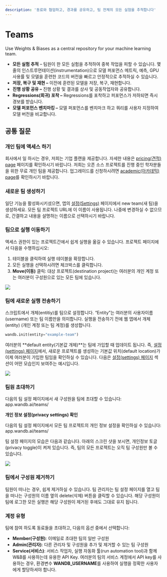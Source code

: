 ```yaml
---
description: '동료와 협업하고, 경과를 공유하고, 팀 전체의 모든 실험을 추적합니다'
---
```


# Teams

Use Weights & Biases as a central repository for your machine learning team.

* **모든 실험 추적** – 팀원이 한 모든 실험을 추적하여 중복 작업을 피할 수 있습니다. 몇 줄의 인스트루먼테이션\(instrumentation\)으로 모델 퍼포먼스 메트릭, 예측, GPU 사용률 및 모델을 훈련한 코드의 버전을 빠르고 안정적으로 추적하실 수 있습니다.
* **저장, 복구 및 재현 –** 이전에 훈련된 모델을 저장, 복구, 재현합니다.
* **진행 상황 공유 –** 진행 상황 및 결과를 상사 및 공동작업자와 공유합니다.
* **Regressions\(회귀\) 포착 –** Regressions를 포착하고 퍼포먼스가 저하되면 즉시 경보를 받습니다.
* **모델 퍼포먼스 벤치마킹 –** 모델 퍼포먼스를 벤치마크 하고 쿼리를 사용자 지정하여 모델 버전을 비교합니다.

##  **공통 질문**

###  **개인 팀에 액세스 하기**

회사에서 일 하시는 경우, 저희는 기업 플랜을 제공합니다. 자세한 내용은 [pricing\(견적\) page](https://www.wandb.com/pricing) 페이지를 확인하시기 바랍니다. 저희는 오픈 소스 프로젝트를 진행 중인 학자분들을 위한 무료 개인 팀을 제공합니다. 업그레이드를 신청하시려면 [academic\(아카데믹\) page](https://www.wandb.com/academic)를 확인하시기 바랍니다.

###  **새로운 팀 생성하기**

 일단 기능을 활성화시키셨으면, 앱의 [설정\(Settings\)](https://app.wandb.ai/settings) 페이지에서 new team\(새 팀\)을 생성하세요. 모든 팀 프로젝트 URL에 이 이름이 사용됩니다. 나중에 변경하실 수 없으므로, 간결하고 내용을 설명하는 이름으로 선택하시기 바랍니다.

###  **팀으로 실행 이동하기**

액세스 권한이 있는 프로젝트간에서 쉽게 실행을 옮길 수 있습니다. 프로젝트 페이지에서 다음을 수행하십시오:

1. 테이블을 클릭하여 실행 테이블을 확장합니다.
2. 모든 실행을 선택하시려면 체크박스를 클릭합니다.
3. **Move\(이동\)** 클릭: 대상 프로젝트\(destination project\)는 여러분의 개인 계정 또는 여러분이 구성원으로 있는 모든 팀에 있습니다.

![](../../.gitbook/assets/demo-move-runs.gif)

###  **팀에 새로운 실행 전송하기**

스크립트에서 개체\(entitiy\)를 팀으로 설정합니다. “Entity”는 여러분의 사용자이름\(username\) 또는 팀 이름만을 의미합니다. 실행을 전송하기 전에 웹 앱에서 개체\(entity\) \(개인 계정 또는 팀 계정\)를 생성합니다.

```python
wandb.init(entity="example-team")
```

여러분의 **default entity\(기본값 개체\)**는 팀에 가입할 때 업데이트 됩니다. 즉, [설정\(settings\) 페이지](https://app.wandb.ai/settings)에서, 새로운 프로젝트를 생성하는 기본값 위치\(default location\)가 이제 여러분이 가입한 팀임을 확인하실 수 있습니다. 다음은 [설정\(settings\) 페이지](https://app.wandb.ai/settings) 섹션이 어떤 모습인지 보여주는 예시입니다.

![](../../.gitbook/assets/screen-shot-2020-08-17-at-12.48.57-am.png)

### **팀원 초대하기**

다음의 팀 설정 페이지에서 새 구성원을 팀에 초대할 수 있습니다: app.wandb.ai/teams/

**개인 정보 설정\(privacy settings\) 확인**

다음의 팀 설정 페이지에서 모든 팀 프로젝트의 개인 정보 설정을 확인하실 수 있습니다: app.wandb.ai/teams/

팀 설정 페이지의 모습은 다음과 같습니다. 아래의 스크린 샷을 보시면, 개인정보 토글\(privacy toggle\)이 켜져 있습니다. 즉, 팀의 모든 프로젝트는 오직 팀 구성원만 볼 수 있습니다.

![](../../.gitbook/assets/demo-team-settings.png)

###  **팀에서 구성원 제거하기**

팀원이 떠나는 경우, 쉽게 제거하실 수 있습니다. 팀 관리자는 팀 설정 페이지를 열고 팀을 떠나는 구성원의 이름 옆의 delete\(삭제\) 버튼을 클릭할 수 있습니다. 해당 구성원이 팀에 로그한 모든 실행은 해당 구성원이 제거된 후에도 그대로 유지 됩니다.

### **계정 유형**

팀에 참여 하도록 동료들을 초대하고, 다음의 옵션 중에서 선택합니다:

* **Member\(구성원\)**: 이메일로 초대한 팀의 일반 구성원
* **Admin\(관리자\)**: 다른 관리자 및 구성원을 추가 및 제거할 수 있는 팀 구성원
* **Service\(서비스\)**: 서비스 작업자, 실행 자동화 툴\(run automation tool\)과 함께 W&B를 사용하는데 유용한 API Key. 여러분의 팀의 서비스 계정에서 API key를 사용하는 경우, 환경변수 **WANDB\_USERNAME**를 사용하여 실행을 정확한 사용자에게 할당하셔야 합니다.

